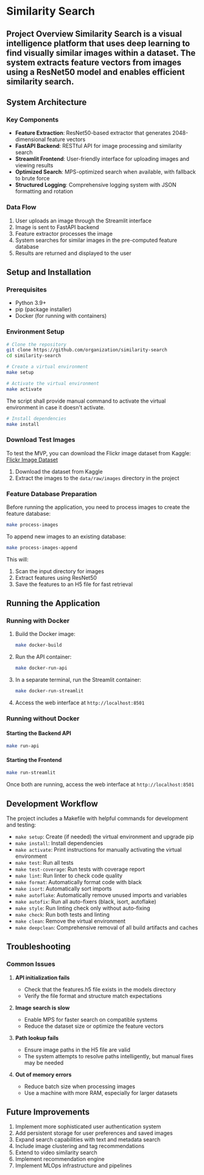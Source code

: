 # Similarity Search

## Project Overview Similarity Search is a visual intelligence platform that uses deep learning to find visually similar images within a dataset. The system extracts feature vectors from images using a ResNet50 model and enables efficient similarity search.

## System Architecture

### Key Components
- **Feature Extraction**: ResNet50-based extractor that generates 2048-dimensional feature vectors 
- **FastAPI Backend**: RESTful API for image processing and similarity search
- **Streamlit Frontend**: User-friendly interface for uploading images and viewing results
- **Optimized Search**: MPS-optimized search when available, with fallback to brute force
- **Structured Logging**: Comprehensive logging system with JSON formatting and rotation

### Data Flow
1. User uploads an image through the Streamlit interface 
2. Image is sent to FastAPI backend
3. Feature extractor processes the image
4. System searches for similar images in the pre-computed feature database
5. Results are returned and displayed to the user

## Setup and Installation

### Prerequisites
- Python 3.9+
- pip (package installer) 
- Docker (for running with containers)

### Environment Setup
```bash
# Clone the repository
git clone https://github.com/organization/similarity-search  
cd similarity-search

# Create a virtual environment 
make setup

# Activate the virtual environment
make activate
```
The script shall provide manual command to activate the virtual environment in case it doesn't activate.

```bash
# Install dependencies
make install
```

### Download Test Images

To test the MVP, you can download the Flickr image dataset from Kaggle: 
[Flickr Image Dataset](https://www.kaggle.com/datasets/hsankesara/flickr-image-dataset)

1. Download the dataset from Kaggle
2. Extract the images to the `data/raw/images` directory in the project

### Feature Database Preparation
Before running the application, you need to process images to create the feature database:

```bash
make process-images
```

To append new images to an existing database:

```bash
make process-images-append  
```

This will:
1. Scan the input directory for images
2. Extract features using ResNet50  
3. Save the features to an H5 file for fast retrieval

## Running the Application

### Running with Docker

1. Build the Docker image:
   ```bash
   make docker-build
   ```

2. Run the API container:
   ```bash
   make docker-run-api
   ```

3. In a separate terminal, run the Streamlit container:
   ```bash
   make docker-run-streamlit
   ```

4. Access the web interface at `http://localhost:8501`

### Running without Docker

#### Starting the Backend API
```bash
make run-api
```

#### Starting the Frontend
```bash  
make run-streamlit
```

Once both are running, access the web interface at `http://localhost:8501`

## Development Workflow

The project includes a Makefile with helpful commands for development and testing:

- `make setup`: Create (if needed) the virtual environment and upgrade pip 
- `make install`: Install dependencies  
- `make activate`: Print instructions for manually activating the virtual environment
- `make test`: Run all tests
- `make test-coverage`: Run tests with coverage report
- `make lint`: Run linter to check code quality 
- `make format`: Automatically format code with black
- `make isort`: Automatically sort imports
- `make autoflake`: Automatically remove unused imports and variables
- `make autofix`: Run all auto-fixers (black, isort, autoflake)
- `make style`: Run linting check only without auto-fixing
- `make check`: Run both tests and linting
- `make clean`: Remove the virtual environment
- `make deepclean`: Comprehensive removal of all build artifacts and caches

## Troubleshooting

### Common Issues  

1. **API initialization fails**
   - Check that the features.h5 file exists in the models directory
   - Verify the file format and structure match expectations

2. **Image search is slow** 
   - Enable MPS for faster search on compatible systems
   - Reduce the dataset size or optimize the feature vectors

3. **Path lookup fails**
   - Ensure image paths in the H5 file are valid  
   - The system attempts to resolve paths intelligently, but manual fixes may be needed

4. **Out of memory errors**
   - Reduce batch size when processing images
   - Use a machine with more RAM, especially for larger datasets

## Future Improvements
1. Implement more sophisticated user authentication system
2. Add persistent storage for user preferences and saved images  
3. Expand search capabilities with text and metadata search
4. Include image clustering and tag recommendations
5. Extend to video similarity search
6. Implement recommendation engine
7. Implement MLOps infrastructure and pipelines
